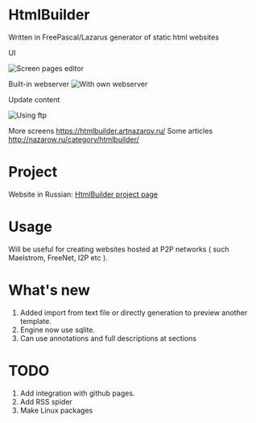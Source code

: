 HtmlBuilder
===========
Written in FreePascal/Lazarus generator of static html websites

UI

![Screen pages editor](https://htmlbuilder.artnazarov.ru/laz1.png)

Built-in webserver
![With own webserver](https://www.dropbox.com/s/m9d4ccf2gynwvaq/web_server.png?raw=1)

Update content

![Using ftp](https://www.dropbox.com/s/8a23veig21gqcei/ftp_updater.png?raw=1)

More screens https://htmlbuilder.artnazarov.ru/
Some articles http://nazarow.ru/category/htmlbuilder/

Project
================
Website in Russian: 
[HtmlBuilder project page](https://htmlbuilder.artnazarov.ru)


Usage
================
Will be useful for creating websites hosted at P2P networks 
( such Maelstrom, FreeNet, I2P etc ).


What's new
================
1. Added import from text file or directly generation to preview another template.
2. Engine now use sqlite.
3. Can use annotations and full descriptions at sections


TODO
=================
1. Add integration with github pages.
2. Add RSS spider
3. Make Linux packages
